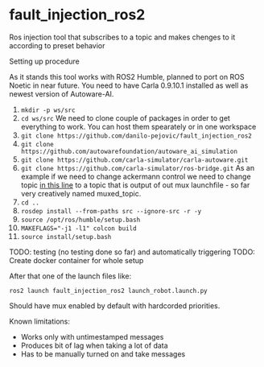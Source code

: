 # fault_injection_ros2
Ros injection tool that subscribes to a topic and makes chenges to it according to preset behavior

Setting up procedure

As it stands this tool works with ROS2 Humble, planned to port on ROS Noetic in near future. You need to have Carla 0.9.10.1 installed as well as newest version of Autoware-AI.

1. `mkdir -p ws/src` 
2. `cd ws/src`
We need to clone couple of packages in order to get everything to work. You can host them spearately or in one workspace
3. `git clone https://github.com/danilo-pejovic/fault_injection_ros2`
4. `git clone https://github.com/autowarefoundation/autoware_ai_simulation`
5. `git clone https://github.com/carla-simulator/carla-autoware.git`
6. `git clone https://github.com/carla-simulator/ros-bridge.git`
As an example if we need to change ackermann control we need to change topic [in this line](https://github.com/carla-simulator/ros-bridge/blob/e9063d97ff5a724f76adbb1b852dc71da1dcfeec/carla_ackermann_control/src/carla_ackermann_control/carla_ackermann_control_node.py#L154) to a topic that is output of out mux launchfile - so far very creatively named muxed_topic.
7. `cd ..`
8. `rosdep install --from-paths src --ignore-src -r -y`
9. `source /opt/ros/humble/setup.bash`
10. `MAKEFLAGS="-j1 -l1" colcon build`
11. `source install/setup.bash`

TODO: testing (no testing done so far) and automatically  triggering
TODO: Create docker container for whole setup

After that one of the launch files like: 
 
  `ros2 launch fault_injection_ros2 launch_robot.launch.py`

Should have mux enabled by default with hardcorded priorities. 

Known limitations: 

- Works only with untimestamped messages
- Produces bit of lag when taking a lot of data
- Has to be manually turned on and take messages
